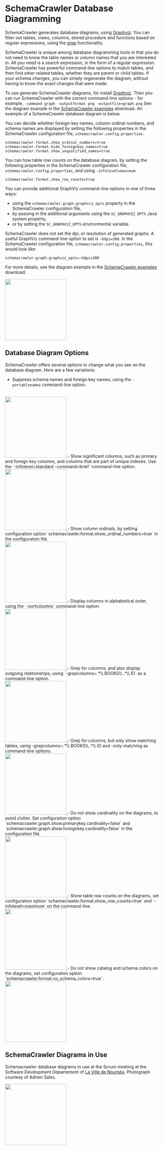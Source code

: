 # SchemaCrawler Database Diagramming

SchemaCrawler generates database diagrams, using [Graphviz](http://www.graphviz.org/).
You can filter out tables, views, columns, stored procedure and functions based on regular expressions,
using the [grep](faq.html#whats-schemacrawler-grep) functionality.

SchemaCrawler is unique among database diagramming tools in that you do not need to know the
table names or column names that you are interested in. All you need is a search expression,
in the form of a regular expression. SchemaCrawler has powerful command-line options to match tables,
and then find other related tables, whether they are parent or child tables. If your schema changes,
you can simply regenerate the diagram, without having to know the exact changes that were made.

To use generate SchemaCrawler diagrams, for install [Graphviz](http://www.graphviz.org/).
Then you can run SchemaCrawler with the correct command-line options - for example,
`-command graph -outputformat png -outputfile=graph.png` See the diagram example
in the [SchemaCrawler examples](http://github.com/sualeh/SchemaCrawler/releases/)
download. An example of a SchemaCrawler database diagram is below.

You can decide whether foreign-key names, column ordinal numbers, and schema names are displayed
by setting the following properties in the SchemaCrawler configuration file,
`schemacrawler.config.properties`.

```
schemacrawler.format.show_ordinal_numbers=true
schemacrawler.format.hide_foreignkey_names=true
schemacrawler.format.show_unqualified_names=true
```

You can how table row counts on the database diagram,
by setting the following properties in the SchemaCrawler configuration file,
`schemacrawler.config.properties`, and using `-infolevel=maximum`

```
schemacrawler.format.show_row_counts=true
```

You can provide additional GraphViz command-line options in one of three ways:

* using the `schemacrawler.graph.graphviz_opts` property in the SchemaCrawler configuration file,
* by passing in the additional arguments using the `SC_GRAPHVIZ_OPTS` Java system property, 
* or by setting the `SC_GRAPHVIZ_OPTS` environmental variable.

SchemaCrawler does not set the dpi, or resolution of generated graphs. A useful GraphViz command-line 
option to set is `-Gdpi=300`. In the SchemaCrawler configuration file, 
`schemacrawler.config.properties`, this would look like: 
    
```        
schemacrawler.graph.graphviz_opts=-Gdpi=300
```    

For more details, see the diagram example in the
[SchemaCrawler examples](http://github.com/sualeh/SchemaCrawler/releases/)
download.

<a href="images/diagram.png" data-toggle="lightbox" title="SchemaCrawler database diagram">
<img src="images/diagram.png" width="200" />
</a>

## Database Diagram Options

SchemaCrawler offers several options to change what you see on the database diagram. Here are a few variations:

- Suppress schema names and foreign key names, using the `-portablenames` command-line option.
<br />
<a href="images/diagram_2_portablenames.png" data-toggle="lightbox" title="SchemaCrawler database diagram">
<img src="images/diagram_2_portablenames.png" width="200" />
</a>
- Show significant columns, such as primary and foreign key columns, and columns that are part of unique indexes. Use the `-infolevel=standard -command=brief `command-line option.
<br />
<a href="images/diagram_3_important_columns.png" data-toggle="lightbox" title="SchemaCrawler database diagram">
<img src="images/diagram_3_important_columns.png" width="200" />
</a>
- Show column ordinals, by setting configuration option `schemacrawler.format.show_ordinal_numbers=true` in the configuration file.
<br />
<a href="images/diagram_4_ordinals.png" data-toggle="lightbox" title="SchemaCrawler database diagram">
<img src="images/diagram_4_ordinals.png" width="200" />
</a>
- Display columns in alphabetical order, using the `-sortcolumns` command-line option.
<br />
<a href="images/diagram_5_alphabetical.png" data-toggle="lightbox" title="SchemaCrawler database diagram">
<img src="images/diagram_5_alphabetical.png" width="200" />
</a>
- Grep for columns, and also display outgoing relationships, using `-grepcolumns=.*\\.BOOKS\\..*\\.ID` as a command-line option.
<br />
<a href="images/diagram_6_grep.png" data-toggle="lightbox" title="SchemaCrawler database diagram">
<img src="images/diagram_6_grep.png" width="200" />
</a>
- Grep for columns, but only show matching tables, using -grepcolumns=.*\\.BOOKS\\..*\\.ID and -only-matching as command-line options.
<br />
<a href="images/diagram_7_grep_onlymatching.png" data-toggle="lightbox" title="SchemaCrawler database diagram">
<img src="images/diagram_7_grep_onlymatching.png" width="200" />
</a>
- Do not show cardinality on the diagrams, to avoid clutter. Set configuration option `schemacrawler.graph.show.primarykey.cardinality=false` and `schemacrawler.graph.show.foreignkey.cardinality=false` in the configuration file.
<br />
<a href="images/diagram_8_no_cardinality.png" data-toggle="lightbox" title="SchemaCrawler database diagram">
<img src="images/diagram_8_no_cardinality.png" width="200" />
</a>
- Show table row counts on the diagrams, set configuration option `schemacrawler.format.show_row_counts=true` and `-infolevel=maximum` on the command-line.
<br />
<a href="images/diagram_9_row_counts.png" data-toggle="lightbox" title="SchemaCrawler database diagram">
<img src="images/diagram_9_row_counts.png" width="200" />
</a>
- Do not show catalog and schema colors on the diagrams, set configuration option `schemacrawler.format.no_schema_colors=true`.
<br />
<a href="images/diagram_10_no_schema_colors.png" data-toggle="lightbox" title="SchemaCrawler database diagram">
<img src="images/diagram_10_no_schema_colors.png" width="200" />
</a>

## SchemaCrawler Diagrams in Use

Schemacrawler database diagrams in use at the Scrum meeting at the Software Development Departement of [La Ville de Nouméa](http://www.noumea.nc/). Photograph courtesy of Adrien Sales.

<a href="images/SchemaCrawler_Noumea.jpg" data-toggle="lightbox" title="Schemacrawler database diagrams in use">
<img src="images/SchemaCrawler_Noumea.jpg" width="200" />
</a>
